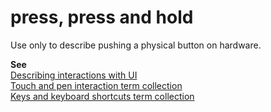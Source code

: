 # press, press and hold

Use only to describe pushing a physical button on hardware.

**See**  
[Describing interactions with UI](~/procedures-instructions/describing-interactions-with-ui.md)  
[Touch and pen interaction term collection](../term-collections/touch-pen-interaction-terms.md)  
[Keys and keyboard shortcuts term collection](../term-collections/keys-keyboard-shortcuts.md)  
